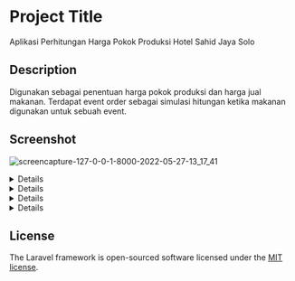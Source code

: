 # Project Title

Aplikasi Perhitungan Harga Pokok Produksi Hotel Sahid Jaya Solo

## Description

Digunakan sebagai penentuan harga pokok produksi dan harga jual makanan. Terdapat event order sebagai simulasi hitungan ketika makanan digunakan untuk sebuah event.

## Screenshot


![screencapture-127-0-0-1-8000-2022-05-27-13_17_41](https://user-images.githubusercontent.com/69185852/170642044-0d7ad5b2-7d16-4001-a45e-ffa9e15b7381.png)

<details>Home User
![1653633033111](https://user-images.githubusercontent.com/69185852/170643816-34614cd9-0fed-48e8-8ed4-84bab45d894d.png)
</details>
<details>Admin
![1653634359896](https://user-images.githubusercontent.com/69185852/170647064-7e6f457b-d203-4d9b-ba68-9c88744b1713.png)
</details>
<details>HPP Permakanan
![screencapture-127-0-0-1-8000-hpp-detail-2-2022-06-07-21_10_57](https://user-images.githubusercontent.com/69185852/173181396-46255050-bde0-41c6-88f1-fd527fb579af.png)
</details>
<details>Event Order
![screencapture-127-0-0-1-8000-event-detail-9-2022-06-07-22_41_24](https://user-images.githubusercontent.com/69185852/173181328-9e7f8f2f-711b-4522-acda-d9a76432ba99.png)
</details>

## License

The Laravel framework is open-sourced software licensed under the [MIT license](https://opensource.org/licenses/MIT).
